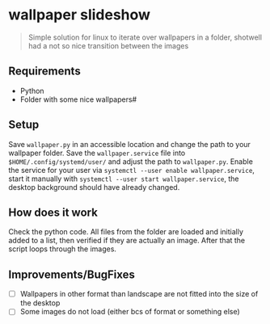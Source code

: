 # wallpaper slideshow

> Simple solution for linux to iterate over wallpapers in a folder, shotwell had a not so nice transition between the images

## Requirements

- Python
- Folder with some nice wallpapers#

## Setup

Save `wallpaper.py` in an accessible location and change the path to your wallpaper folder. Save the `wallpaper.service` file into `$HOME/.config/systemd/user/` and adjust the path to `wallpaper.py`.
Enable the service for your user via `systemctl --user enable wallpaper.service`, start it manually with `systemctl --user start wallpaper.service`, the desktop background should have already changed.

## How does it work

Check the python code. All files from the folder are loaded and initially added to a list, then verified if they are actually an image. After that the script loops through the images.

## Improvements/BugFixes

- [ ] Wallpapers in other format than landscape are not fitted into the size of the desktop
- [ ] Some images do not load (either bcs of format or something else)
